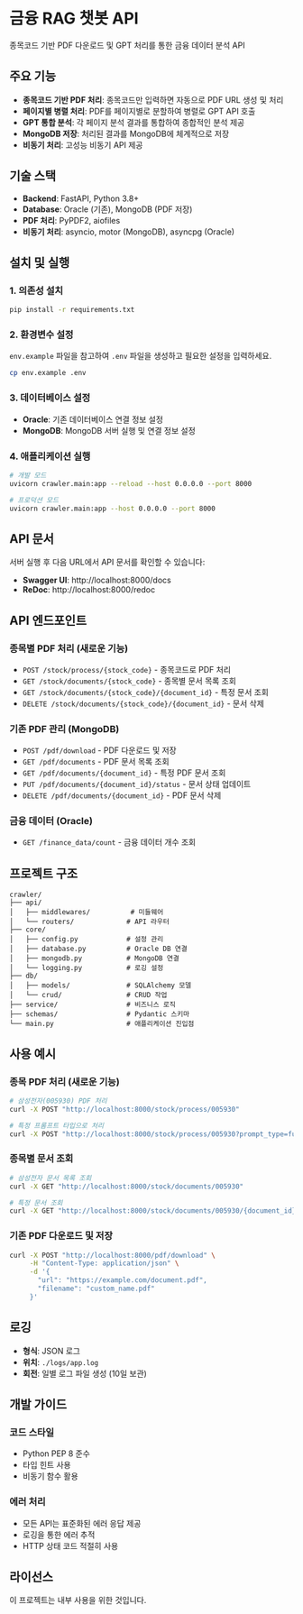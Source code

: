# 금융 RAG 챗봇 API

종목코드 기반 PDF 다운로드 및 GPT 처리를 통한 금융 데이터 분석 API

## 주요 기능

- **종목코드 기반 PDF 처리**: 종목코드만 입력하면 자동으로 PDF URL 생성 및 처리
- **페이지별 병렬 처리**: PDF를 페이지별로 분할하여 병렬로 GPT API 호출
- **GPT 통합 분석**: 각 페이지 분석 결과를 통합하여 종합적인 분석 제공
- **MongoDB 저장**: 처리된 결과를 MongoDB에 체계적으로 저장
- **비동기 처리**: 고성능 비동기 API 제공

## 기술 스택

- **Backend**: FastAPI, Python 3.8+
- **Database**: Oracle (기존), MongoDB (PDF 저장)
- **PDF 처리**: PyPDF2, aiofiles
- **비동기 처리**: asyncio, motor (MongoDB), asyncpg (Oracle)

## 설치 및 실행

### 1. 의존성 설치

```bash
pip install -r requirements.txt
```

### 2. 환경변수 설정

`env.example` 파일을 참고하여 `.env` 파일을 생성하고 필요한 설정을 입력하세요.

```bash
cp env.example .env
```

### 3. 데이터베이스 설정

- **Oracle**: 기존 데이터베이스 연결 정보 설정
- **MongoDB**: MongoDB 서버 실행 및 연결 정보 설정

### 4. 애플리케이션 실행

```bash
# 개발 모드
uvicorn crawler.main:app --reload --host 0.0.0.0 --port 8000

# 프로덕션 모드
uvicorn crawler.main:app --host 0.0.0.0 --port 8000
```

## API 문서

서버 실행 후 다음 URL에서 API 문서를 확인할 수 있습니다:

- **Swagger UI**: http://localhost:8000/docs
- **ReDoc**: http://localhost:8000/redoc

## API 엔드포인트

### 종목별 PDF 처리 (새로운 기능)

- `POST /stock/process/{stock_code}` - 종목코드로 PDF 처리
- `GET /stock/documents/{stock_code}` - 종목별 문서 목록 조회
- `GET /stock/documents/{stock_code}/{document_id}` - 특정 문서 조회
- `DELETE /stock/documents/{stock_code}/{document_id}` - 문서 삭제

### 기존 PDF 관리 (MongoDB)

- `POST /pdf/download` - PDF 다운로드 및 저장
- `GET /pdf/documents` - PDF 문서 목록 조회
- `GET /pdf/documents/{document_id}` - 특정 PDF 문서 조회
- `PUT /pdf/documents/{document_id}/status` - 문서 상태 업데이트
- `DELETE /pdf/documents/{document_id}` - PDF 문서 삭제

### 금융 데이터 (Oracle)

- `GET /finance_data/count` - 금융 데이터 개수 조회

## 프로젝트 구조

```
crawler/
├── api/
│   ├── middlewares/          # 미들웨어
│   └── routers/             # API 라우터
├── core/
│   ├── config.py            # 설정 관리
│   ├── database.py          # Oracle DB 연결
│   ├── mongodb.py           # MongoDB 연결
│   └── logging.py           # 로깅 설정
├── db/
│   ├── models/              # SQLAlchemy 모델
│   └── crud/                # CRUD 작업
├── service/                 # 비즈니스 로직
├── schemas/                 # Pydantic 스키마
└── main.py                  # 애플리케이션 진입점
```

## 사용 예시

### 종목 PDF 처리 (새로운 기능)

```bash
# 삼성전자(005930) PDF 처리
curl -X POST "http://localhost:8000/stock/process/005930"

# 특정 프롬프트 타입으로 처리
curl -X POST "http://localhost:8000/stock/process/005930?prompt_type=fund_document"
```

### 종목별 문서 조회

```bash
# 삼성전자 문서 목록 조회
curl -X GET "http://localhost:8000/stock/documents/005930"

# 특정 문서 조회
curl -X GET "http://localhost:8000/stock/documents/005930/{document_id}"
```

### 기존 PDF 다운로드 및 저장

```bash
curl -X POST "http://localhost:8000/pdf/download" \
     -H "Content-Type: application/json" \
     -d '{
       "url": "https://example.com/document.pdf",
       "filename": "custom_name.pdf"
     }'
```

## 로깅

- **형식**: JSON 로그
- **위치**: `./logs/app.log`
- **회전**: 일별 로그 파일 생성 (10일 보관)

## 개발 가이드

### 코드 스타일

- Python PEP 8 준수
- 타입 힌트 사용
- 비동기 함수 활용

### 에러 처리

- 모든 API는 표준화된 에러 응답 제공
- 로깅을 통한 에러 추적
- HTTP 상태 코드 적절히 사용

## 라이선스

이 프로젝트는 내부 사용을 위한 것입니다.
